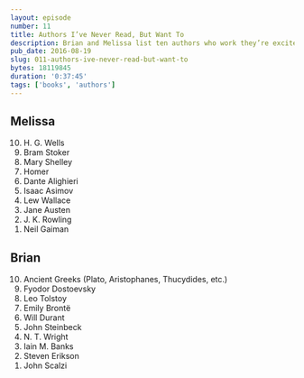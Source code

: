 ```yaml
---
layout: episode
number: 11
title: Authors I’ve Never Read, But Want To
description: Brian and Melissa list ten authors who work they’re excited to check out. 
pub_date: 2016-08-19
slug: 011-authors-ive-never-read-but-want-to
bytes: 18119845
duration: '0:37:45'
tags: ['books', 'authors']
---
```


<h2>Melissa</h2>
<ol reversed>
<li>H. G. Wells</li>
<li>Bram Stoker</li>
<li>Mary Shelley</li>
<li>Homer</li>
<li>Dante Alighieri</li>
<li>Isaac Asimov</li>
<li>Lew Wallace</li>
<li>Jane Austen</li>
<li>J. K. Rowling</li>
<li>Neil Gaiman</li> 
</ol>

<h2>Brian</h2>
<ol reversed>
<li>Ancient Greeks (Plato, Aristophanes, Thucydides, etc.)</li>
<li>Fyodor Dostoevsky</li>
<li>Leo Tolstoy</li>
<li>Emily Brontë</li>
<li>Will Durant</li>
<li>John Steinbeck</li>
<li>N. T. Wright</li>
<li>Iain M. Banks</li>
<li>Steven Erikson</li>
<li>John Scalzi</li>
</ol>